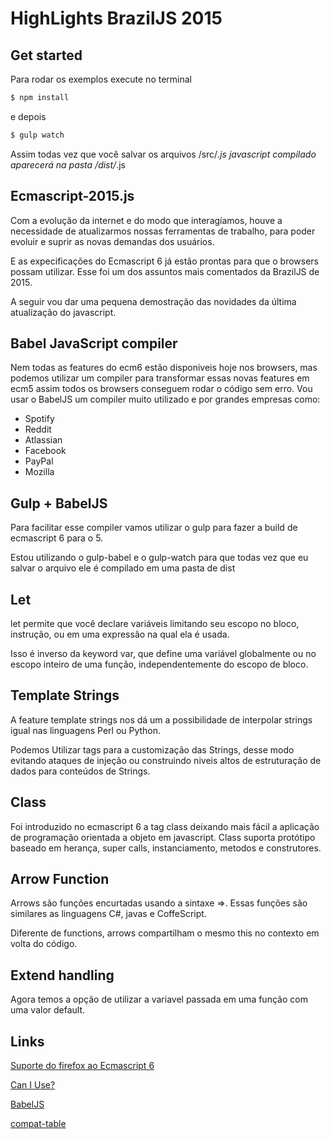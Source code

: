# HighLights BrazilJS 2015

## Get started

Para rodar os exemplos execute no terminal

```javascript
$ npm install
```
e depois

```javascript
$ gulp watch
```

Assim todas vez que você salvar os arquivos /src/*.js javascript compilado aparecerá na pasta /dist/*.js

## Ecmascript-2015.js

Com a evolução da internet e do modo que interagíamos, houve a necessidade de atualizarmos nossas ferramentas de trabalho, para poder evoluir e suprir as novas demandas dos usuários. 

E as expecificações do Ecmascript 6 já estão prontas para que o browsers possam utilizar. 
Esse foi um dos assuntos mais comentados da BrazilJS de 2015. 

A seguir vou dar uma pequena demostração das novidades da última atualização do javascript. 

## Babel JavaScript compiler

Nem todas as features do ecm6 estão disponiveis hoje nos browsers, mas podemos utilizar um compiler para transformar essas novas features em ecm5 assim todos os browsers conseguem rodar o código sem erro.
Vou usar o BabelJS um compiler muito utilizado e por grandes empresas como:

- Spotify
- Reddit
- Atlassian
- Facebook
- PayPal
- Mozilla

## Gulp + BabelJS

Para facilitar esse compiler vamos utilizar o gulp para fazer a build de ecmascript 6 para o 5.

Estou utilizando o gulp-babel e o gulp-watch para que todas vez que eu salvar o arquivo ele é compilado em uma pasta de dist


## Let

let permite que você declare variáveis limitando seu escopo no bloco, instrução, ou em uma expressão na qual ela é usada. 

Isso é inverso da keyword var, que define uma variável globalmente ou no escopo inteiro de uma função, independentemente do escopo de bloco.

## Template Strings

A feature template strings nos dá um a possibilidade de interpolar strings igual nas linguagens Perl ou Python. 

Podemos Utilizar tags para a customização das Strings, desse modo evitando ataques de injeção ou construindo niveis altos de estruturação de dados para conteúdos de Strings.

## Class

Foi introduzido no ecmascript 6 a tag class deixando mais fácil a aplicação de programação orientada a objeto em javascript. Class suporta protótipo baseado em herança, super calls, instanciamento, metodos e construtores.

## Arrow Function

Arrows são funções encurtadas usando a sintaxe =>. Essas funções são similares as linguagens C#, javas e CoffeScript. 

Diferente de functions, arrows compartilham o mesmo this no contexto em volta do código.

## Extend handling

Agora temos a opção de utilizar a variavel passada em uma função com uma valor default. 

## Links

[Suporte do firefox ao Ecmascript 6](https://developer.mozilla.org/pt-BR/docs/Web/JavaScript/Suporte_ao_ECMAScript_6_na_Mozilla)

[Can I Use?](http://caniuse.com/)

[BabelJS](https://babeljs.io/)

[compat-table](http://kangax.github.io/compat-table/es6/)

